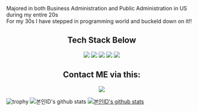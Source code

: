 <div>Majored in both Business Administration and Public Administration in US during my entire 20s</div>
<div>For my 30s I have stepped in programming world and buckeld down on it!!</div>



<div align="center">
<h2>Tech Stack Below</h2>
<img src="https://camo.githubusercontent.com/70db0dbeeab46a93aab35ee0b26d60158a5fa52e90223b8499b758a18c9ac5ea/68747470733a2f2f696d672e736869656c64732e696f2f62616467652f48746d6c2d4533344632363f7374796c653d666c61742d737175617265266c6f676f3d48746d6c35266c6f676f436f6c6f723d7768697465"/>
<img src="https://camo.githubusercontent.com/e5e1b0f6385294f384736687f3e6083f5579cf8e583460fe3c303ce8b5b1e3c0/68747470733a2f2f696d672e736869656c64732e696f2f62616467652f537072696e672d3644423333463f7374796c653d666c61742d737175617265266c6f676f3d537072696e67266c6f676f436f6c6f723d7768697465" />
<img src="https://camo.githubusercontent.com/2881afcf7b391b089c869b4c62d3c66b49f3b799b85df759df21fd330db1daa1/68747470733a2f2f696d672e736869656c64732e696f2f62616467652f4a6176615363726970742d4637444631453f7374796c653d666c61742d737175617265266c6f676f3d4a617661536372697074266c6f676f436f6c6f723d626c61636b" />
<img src="https://camo.githubusercontent.com/372dfe5550512c1b2e7e3649ea92a5cbadeec44a51c3b2bf822fe2a7a22c13d7/68747470733a2f2f696d672e736869656c64732e696f2f62616467652f4a6176612d3030373339363f7374796c653d666c61742d737175617265266c6f676f3d4a617661266c6f676f436f6c6f723d7768697465" />
<img
src="https://camo.githubusercontent.com/373d4fa9ba9245d811336f29bdca4617c00739b772ec8f2ef6ed0f9e7a42e81d/68747470733a2f2f696d672e736869656c64732e696f2f62616467652f4d7953514c2d3434373941313f7374796c653d666c61742d737175617265266c6f676f3d4d7953514c266c6f676f436f6c6f723d7768697465" />


<h2>Contact ME via this:</h2>

<a href="https://open.kakao.com/o/sZKLecJd"><img src="https://img.shields.io/badge/kakaotalk-ffcd00.svg?style=for-the-badge&logo=kakaotalk&logoColor=000000"/></a>
</div>

![trophy](https://github-profile-trophy.vercel.app/?username=TaeheeLim)
![본인ID's github stats](https://github-readme-stats.vercel.app/api?username=TaeheeLim&show_icons=true)
[![본인ID's github stats](https://github-readme-stats.vercel.app/api/top-langs/?username=TaeheeLim&show_icons=true&hide_border=true&title_color=004386&icon_color=004386&layout=compact)](https://github.com/TaeheeLim)
